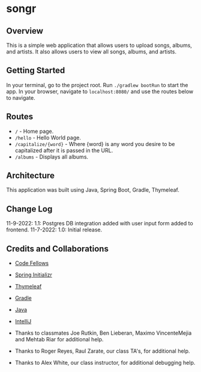 # songr

## Overview

This is a simple web application that allows users to upload songs, albums, and artists. It also allows users to view all songs, albums, and artists.

## Getting Started

In your terminal, go to the project root. Run ```./gradlew bootRun``` to start the app.
In your browser, navigate to ```localhost:8080/``` and use the routes below to navigate.

## Routes

- ```/``` - Home page.
- ```/hello``` - Hello World page.
- ```/capitalize/{word}``` - Where {word} is any word you desire to be capitalized after it is passed in the URL.
- ```/albums``` - Displays all albums.


## Architecture

This application was built using Java, Spring Boot, Gradle, Thymeleaf.

## Change Log

11-9-2022: 1.1: Postgres DB integration added with user input form added to frontend.
11-7-2022: 1.0: Initial release.

## Credits and Collaborations

- [Code Fellows](https://codefellows.com/)

- [Spring Initializr](https://start.spring.io/)

- [Thymeleaf](https://www.thymeleaf.org/)

- [Gradle](https://gradle.org/)

- [Java](https://www.java.com/en/)

- [IntelliJ](https://www.jetbrains.com/idea/)

- Thanks to classmates Joe Rutkin, Ben Lieberan, Maximo VincenteMejia and Mehtab Riar for additional help.

- Thanks to Roger Reyes, Raul Zarate, our class TA's, for additional help.

- Thanks to Alex White, our class instructor, for additional debugging help.